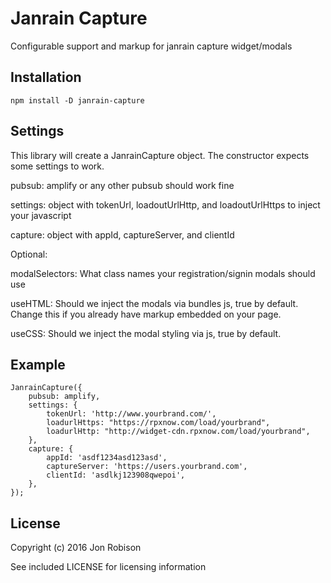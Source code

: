 Janrain Capture
===============

Configurable support and markup for janrain capture widget/modals

Installation
------------

    npm install -D janrain-capture

Settings
--------

This library will create a JanrainCapture object. The constructor expects some
settings to work.

pubsub: amplify or any other pubsub should work fine

settings: object with tokenUrl, loadoutUrlHttp, and loadoutUrlHttps to inject your javascript

capture: object with appId, captureServer, and clientId

Optional:

modalSelectors: What class names your registration/signin modals should use

useHTML: Should we inject the modals via bundles js, true by default. Change this if you
already have markup embedded on your page.

useCSS: Should we inject the modal styling via js, true by default.

Example
-------

    JanrainCapture({
        pubsub: amplify,
        settings: {
            tokenUrl: 'http://www.yourbrand.com/',
            loadurlHttps: "https://rpxnow.com/load/yourbrand",
            loadurlHttp: "http://widget-cdn.rpxnow.com/load/yourbrand",
        },
        capture: {
            appId: 'asdf1234asd123asd',
            captureServer: 'https://users.yourbrand.com',
            clientId: 'asdlkj123908qwepoi',
        },
    });

License
-------

Copyright (c) 2016 Jon Robison

See included LICENSE for licensing information
